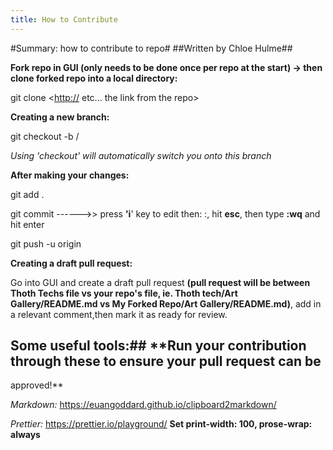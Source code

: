 ```yaml
---
title: How to Contribute
---
```



#Summary: how to contribute to repo# ##Written by Chloe Hulme##

**Fork repo in GUI (only needs to be done once per repo at the start) -> then clone forked repo into
a local directory:**

git clone <<http://> etc... the link from the repo>

**Creating a new branch:**

git checkout -b <topic>/<branch description>

_Using 'checkout' will automatically switch you onto this branch_

**After making your changes:**

git add .

git commit ------>> press **'i**' key to edit then: <topic>:<message>, hit **esc**, then type
**:wq** and hit enter

git push -u origin <your new branch name>

**Creating a draft pull request:**

Go into GUI and create a draft pull request **(pull request will be between Thoth Techs file vs your
repo's file, ie. Thoth tech/Art Gallery/README.md vs My Forked Repo/Art Gallery/README.md)**, add in
a relevant comment,then mark it as ready for review.

## Some useful tools:## \*\*Run your contribution through these to ensure your pull request can be

approved!\*\*

_Markdown:_ <https://euangoddard.github.io/clipboard2markdown/>

_Prettier:_ <https://prettier.io/playground/> **Set print-width: 100, prose-wrap: always**
